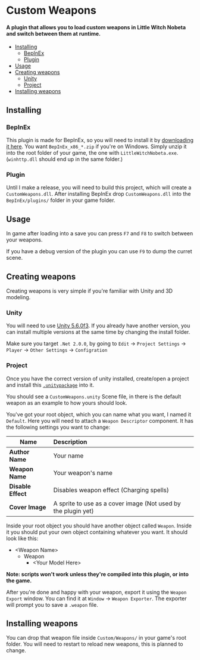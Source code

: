 # Custom Weapons
#### A plugin that allows you to load custom weapons in Little Witch Nobeta and switch between them at runtime.

* [Installing](#Installing)
  * [BepInEx](#BepInEx)
  * [Plugin](#Plugin)
* [Usage](#Usage)
* [Creating weapons](#Creating-weapons)
  * [Unity](#Unity)
  * [Project](#Project)
* [Installing weapons](#Installing-weapons)


## Installing

### BepInEx
This plugin is made for BepInEx, so you will need to install it by [downloading it here](https://github.com/BepInEx/BepInEx/releases/latest/). You want `BepInEx_x86_*.zip` if you're on Windows. 
Simply unzip it into the root folder of your game, the one with `LittleWitchNobeta.exe`. (`winhttp.dll` should end up in the same folder.)

### Plugin
Until I make a release, you will need to build this project, which will create a `CustomWeapons.dll`.
After installing BepInEx drop `CustomWeapons.dll` into the `BepInEx/plugins/` folder in your game folder.

## Usage
In game after loading into a save you can press `F7` and `F8` to switch between your weapons.

If you have a debug version of the plugin you can use `F9` to dump the curret scene.

## Creating weapons
Creating weapons is very simple if you're familiar with Unity and 3D modeling. 

### Unity
You will need to use [Unity 5.6.0f3](). If you already have another version, you can install multiple versions at the same time by changing the install folder. 

Make sure you target `.Net 2.0.0`, by going to `Edit` -> `Project Settings` -> `Player` -> `Other Settings` -> `Configration`

### Project
Once you have the correct version of unity installed, create/open a project and install this [`.unitypackage`](https://nobeta.moe/files/CustomWeapons.unitypackage) into it.

You should see a `CustomWeapons.unity` Scene file, in there is the default weapon as an example to how yours should look.

You've got your root object, which you can name what you want, I named it `Default`. Here you will need to attach a `Weapon Descriptor` component. It has the following settings you want to change:


| Name              | Description             |
| ----------------- |:----------------------- |
|**Author Name**|Your name |
|**Weapon Name**|Your weapon's name|
|**Disable Effect**|Disables weapon effect (Charging spells)|
| **Cover Image**  |A sprite to use as a cover image (Not used by the plugin yet)| 


Inside your root object you should have another object called `Weapon`. Inside it you should put your own object containing whatever you want.
It should look like this:

* \<Weapon Name\>
  * Weapon
    * \<Your Model Here\>

**Note: scripts won't work unless they're compiled into this plugin, or into the game.**

After you're done and happy with your weapon, export it using the `Weapon Export` window. You can find it at `Window` -> `Weapon Exporter`. 
The exporter will prompt you to save a `.weapon` file.


## Installing weapons
You can drop that weapon file inside `Custom/Weapons/` in your game's root folder.
You will need to restart to reload new weapons, this is planned to change.
